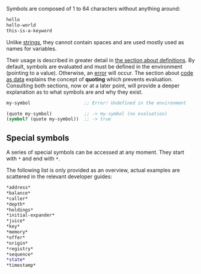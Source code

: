 Symbols are composed of 1 to 64 characters without anything around:

```clojure
hello
hello-world
this-is-a-keyword
```

Unlike [strings](/cvm/data-types/text), they cannot contain spaces and are used mostly used as names for variables.

Their usage is described in greater detail in [the section about definitions](/cvm/definitions). By default,
symbols are evaluated and must be defined in the environment (pointing to a value). Otherwise, an [error](/cvm/errors) will occur. The section about
[code as data](/cvm/code-as-data) explains the concept of **quoting** which prevents evaluation. Consulting both sections, now or at a later point,
will provide a deeper explanation as to what symbols are and why they exist.

```clojure
my-symbol                    ;; Error! Undefined in the environment

(quote my-symbol)            ;; -> my-symbol (no evaluation)
(symbol? (quote my-symbol))  ;; -> true
```


## Special symbols

A series of special symbols can be accessed at any moment. They start with `*` and end with `*`.

The following list is only provided as an overview, actual examples are scattered in the relevant developer guides:

```clojure
*address*
*balance*
*caller*
*depth*
*holdings*
*initial-expander*
*juice*
*key*
*memory*
*offer*
*origin*
*registry*
*sequence*
*state*
*timestamp*
```
